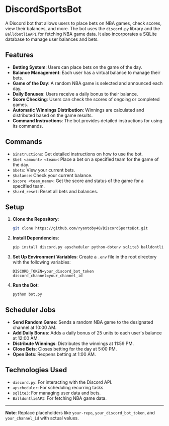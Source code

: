 # DiscordSportsBot

A Discord bot that allows users to place bets on NBA games, check scores, view their balances, and more. The bot uses the `discord.py` library and the `BalldontlieAPI` for fetching NBA game data. It also incorporates a SQLite database to manage user balances and bets.

## Features

- **Betting System**: Users can place bets on the game of the day.
- **Balance Management**: Each user has a virtual balance to manage their bets.
- **Game of the Day**: A random NBA game is selected and announced each day.
- **Daily Bonuses**: Users receive a daily bonus to their balance.
- **Score Checking**: Users can check the scores of ongoing or completed games.
- **Automatic Winnings Distribution**: Winnings are calculated and distributed based on the game results.
- **Command Instructions**: The bot provides detailed instructions for using its commands.

## Commands

- `$instructions`: Get detailed instructions on how to use the bot.
- `$bet <amount> <team>`: Place a bet on a specified team for the game of the day.
- `$bets`: View your current bets.
- `$balance`: Check your current balance.
- `$score <team_name>`: Get the score and status of the game for a specified team.
- `$hard_reset`: Reset all bets and balances.

## Setup

1. **Clone the Repository**:
   ```bash
   git clone https://github.com/ryantoby40/DiscordSportsBot.git
   ```
2. **Install Dependencies**:
   ```bash
   pip install discord.py apscheduler python-dotenv sqlite3 balldontlie
   ```
3. **Set Up Environment Variables**:
   Create a `.env` file in the root directory with the following variables:
   ```
   DISCORD_TOKEN=your_discord_bot_token
   discord_channel=your_channel_id
   ```

4. **Run the Bot**:
   ```bash
   python bot.py
   ```

## Scheduler Jobs

- **Send Random Game**: Sends a random NBA game to the designated channel at 10:00 AM.
- **Add Daily Bonus**: Adds a daily bonus of 25 units to each user's balance at 12:00 AM.
- **Distribute Winnings**: Distributes the winnings at 11:59 PM.
- **Close Bets**: Closes betting for the day at 5:00 PM.
- **Open Bets**: Reopens betting at 1:00 AM.

## Technologies Used

- `discord.py`: For interacting with the Discord API.
- `apscheduler`: For scheduling recurring tasks.
- `sqlite3`: For managing user data and bets.
- `BalldontlieAPI`: For fetching NBA game data.

---

**Note**: Replace placeholders like `your-repo`, `your_discord_bot_token`, and `your_channel_id` with actual values.
